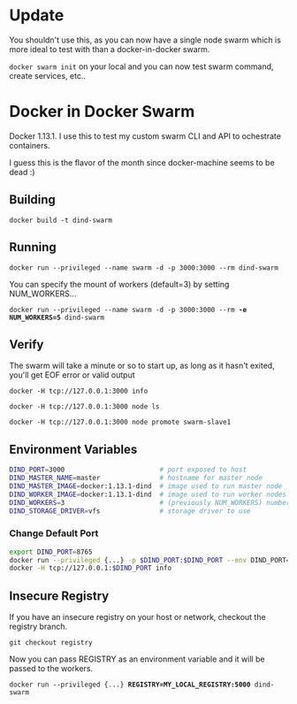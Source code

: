 # Update
You shouldn't use this, as you can now have a single node swarm which is more ideal to test with than a docker-in-docker swarm.

`docker swarm init` on your local and you can now test swarm command, create services, etc..

# Docker in Docker Swarm
Docker 1.13.1.  I use this to test my custom swarm CLI and API to ochestrate containers.

I guess this is the flavor of the month since docker-machine seems to be dead :)

## Building
`docker build -t dind-swarm`

## Running
`docker run --privileged --name swarm -d -p 3000:3000 --rm dind-swarm`

You can specify the mount of workers (default=3) by setting NUM_WORKERS...

`docker run --privileged --name swarm -d -p 3000:3000 --rm `**`-e NUM_WORKERS=5`**` dind-swarm`

## Verify
The swarm will take a minute or so to start up, as long as it hasn't exited, you'll get EOF error or valid output

`docker -H tcp://127.0.0.1:3000 info`

`docker -H tcp://127.0.0.1:3000 node ls`

`docker -H tcp://127.0.0.1:3000 node promote swarm-slave1`

## Environment Variables
```bash
DIND_PORT=3000                        # port exposed to host
DIND_MASTER_NAME=master               # hostname for master node
DIND_MASTER_IMAGE=docker:1.13.1-dind  # image used to run master node
DIND_WORKER_IMAGE=docker:1.13.1-dind  # image used to run worker nodes
DIND_WORKERS=3                        # (previously NUM_WORKERS) number of workers to spawn
DIND_STORAGE_DRIVER=vfs               # storage driver to use
```
### Change Default Port
```bash
export DIND_PORT=8765
docker run --privileged {...} -p $DIND_PORT:$DIND_PORT --env DIND_PORT=$DIND_PORT dind-swarm
docker -H tcp://127.0.0.1:$DIND_PORT info
```
## Insecure Registry
If you have an insecure registry on your host or network, checkout the registry branch.

`git checkout registry`

Now you can pass REGISTRY as an environment variable and it will be passed to the workers.

`docker run --privileged {...} `**`REGISTRY=MY_LOCAL_REGISTRY:5000`**` dind-swarm`
